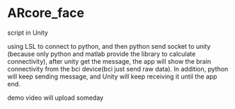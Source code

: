 # ARcore_face
 script in Unity

 using LSL to connect to python, 
 and then python send socket to unity (because only python and matlab provide the library to calculate connectivity), 
 after unity get the message, 
 the app will show the brain connectivity from the bci device(bci just send raw data). 
 In addition, python will keep sending message, and Unity will keep receiving it until the app end.
 
 demo video will upload someday
